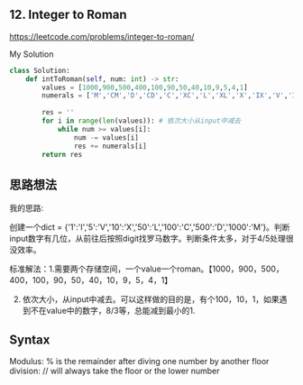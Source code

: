 ## 12. Integer to Roman

https://leetcode.com/problems/integer-to-roman/

My Solution

```python
class Solution:
    def intToRoman(self, num: int) -> str:
        values = [1000,900,500,400,100,90,50,40,10,9,5,4,1]
        numerals = ['M','CM','D','CD','C','XC','L','XL','X','IX','V','IV','I']
        
        res = ''
        for i in range(len(values)): # 依次大小从input中减去
            while num >= values[i]:
                num -= values[i]
                res += numerals[i]
        return res
```

## 思路想法
我的思路: 

创建一个dict = {'1':'I','5':'V','10':'X','50':'L','100':'C','500':'D','1000':'M'}。判断input数字有几位，从前往后按照digit找罗马数字。判断条件太多，对于4/5处理很没效率。

标准解法：1.需要两个存储空间，一个value一个roman。【1000，900，500，400，100，90，50，40，10，9，5，4，1】

2. 依次大小，从input中减去。可以这样做的目的是，有个100，10，1，如果遇到不在value中的数字，8/3等，总能减到最小的1.

## Syntax
Modulus: % is the remainder after diving one number by another
floor division: // will always take the floor or the lower number
